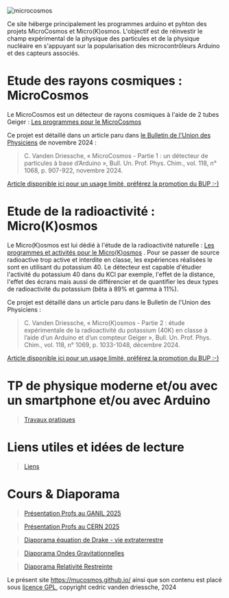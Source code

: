 ![microcosmos](/microcosmos.jpg) 

Ce site héberge principalement les programmes arduino et pyhton des projets MicroCosmos et Micro(K)osmos. L'objectif est de réinvestir le champ expérimental de la physique des particules et de la physique nucléaire en s'appuyant sur la popularisation des microcontrôleurs Arduino et des capteurs associés.

# Etude des rayons cosmiques : MicroCosmos
Le MicroCosmos est un détecteur de rayons cosmiques à l'aide de 2 tubes Geiger : [Les programmes pour le MicroCosmos](/1microcosmos.md)

Ce projet est détaillé dans un article paru dans [le Bulletin de l'Union des Physiciens](https://bupdoc.udppc.asso.fr/index.php) de novembre 2024 :

>  C. Vanden Driessche, « MicroCosmos - Partie 1 : un détecteur de particules à base d’Arduino », Bull. Un. Prof. Phys. Chim., vol. 118, n° 1068, p. 907-922, novembre 2024.

[Article disponible ici pour un usage limité, préférez la promotion du BUP :-) ](/1microcosmos.md)

# Etude de la radioactivité : Micro(K)osmos
Le Micro(K)osmos est lui dédié à l'étude de la radioactivité naturelle : [Les programmes et activités pour le Micro(K)osmos](/2microkosmos.md) . Pour se passer de source radioactive trop active et interdite en classe, les expériences réalisées le sont en utilisant du potassium 40. Le détecteur est capable d'étudier l'activité du potassium 40 dans du KCl par exemple, l'effet de la distance, l'effet des écrans mais aussi de différencier et de quantifier les deux types de radioactivité du potassium (bêta à 89% et gamma à 11%).

Ce projet est détaillé dans un article paru dans le Bulletin de l'Union des Physiciens :

> C. Vanden Driessche, « Micro(K)osmos - Partie 2 : étude expérimentale de la radioactivité du potassium (40K) en classe à l’aide d’un Arduino et d’un compteur Geiger », Bull. Un. Prof. Phys. Chim., vol. 118, n° 1069, p. 1033-1048, décembre 2024.

[Article disponible ici pour un usage limité, préférez la promotion du BUP :-) ](/2microkosmos.md)

# TP de physique moderne et/ou avec un smartphone et/ou avec Arduino
>[Travaux pratiques](tpmoderne.md)

# Liens utiles et idées de lecture
>  [Liens](liens.md)

# Cours & Diaporama
>  [Présentation Profs au GANIL 2025](/ressources/DiaporamaRetourExperience.pdf)

>  [Présentation Profs au CERN 2025](/ressources/DiaporamaRetourExperienceCERN2025.pdf)

>  [Diaporama équation de Drake - vie extraterrestre](/ressources/ConferenceDrake.pdf)

>  [Diaporama Ondes Gravitationnelles](/ressources/espace_d_un_temps.pdf)

>  [Diaporama Relativité Restreinte](/ressources/relativité_restreinte.pdf)



Le présent site https://mucosmos.github.io/ ainsi que son contenu est placé sous [licence GPL](/GNU-GPL.md), copyright cedric vanden driessche, 2024
